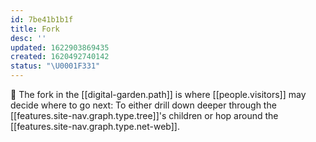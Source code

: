 ```yaml
---
id: 7be41b1b1f
title: Fork
desc: ''
updated: 1622903869435
created: 1620492740142
status: "\U0001F331"
---
```

🚏 The fork in the [[digital-garden.path]] is where [[people.visitors]] may decide where to go next: To either drill down deeper through the [[features.site-nav.graph.type.tree]]'s children or hop around the [[features.site-nav.graph.type.net-web]].

